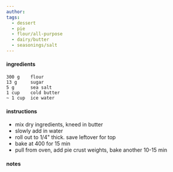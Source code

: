 ```yaml
---
author: 
tags:
  - dessert
  - pie
  - flour/all-purpose
  - dairy/butter
  - seasonings/salt
---
```

#### ingredients
	300 g    flour
	13 g     sugar
	5 g      sea salt
	1 cup    cold butter
	~ 1 cup  ice water


#### instructions
- mix dry ingredients, kneed in butter
- slowly add in water
- roll out to 1/4" thick. save leftover for top
- bake at 400 for 15 min
- pull from oven, add pie crust weights, bake another 10-15 min

#### notes
